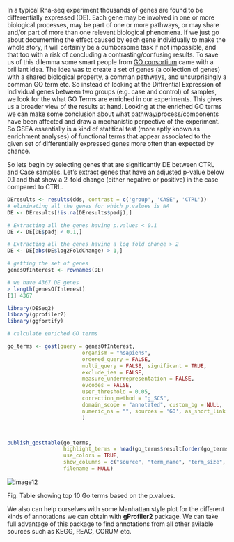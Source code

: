 In a typical Rna-seq experiment thousands of genes are found to be differentially expressed (DE). Each gene may be involved in one or more biological processes, may be part of one or more pathways, or may share and/or part of more than one relevent biological phenomena. If we just go about documenting the effect caused by each gene individually to make the whole story, it will certainly be a cumborsome task if not impossible, and that too with a risk of concluding a contrasting/confusing results. To save us of this dilemma some smart people from [GO consortium](http://geneontology.org/)  came with a brilliant idea. The idea was to create a set of genes (a collection of genes) with a shared biological property, a comman pathways, and unsurprisingly a comman GO term etc. So instead of looking at the Diffrential Expression of individual genes between two groups (e.g. case and control) of samples, we look for the what GO Terms are enriched in our experiments. This gives us a broader view of the results at hand. Looking at the enriched GO terms we can make some conclusion about what pathway/process/components have been affected and draw a mechanistic perpective of the experiment. So GSEA essentially is a kind of statitical test (more aptly known as enrichment analyses) of functional terms that appear associated to the given set of differentially expressed genes more often than expected by chance. 

So lets begin by selecting genes that are significantly DE between CTRL and Case samples. Let’s extract genes that have an adjusted p-value below 0.1 and that show a 2-fold change (either negative or positive) in the case compared to CTRL.

```r
DEresults <- results(dds, contrast = c('group', 'CASE', 'CTRL'))
# eliminating all the genes for which p.values is NA
DE <- DEresults[!is.na(DEresults$padj),]

# Extracting all the genes having p.values < 0.1
DE <- DE[DE$padj < 0.1,]

# Extracting all the genes having a log fold change > 2
DE <- DE[abs(DE$log2FoldChange) > 1,]

# getting the set of genes 
genesOfInterest <- rownames(DE)

# we have 4367 DE genes
> length(genesOfInterest)
[1] 4367

library(DESeq2)
library(gprofiler2)
library(ggfortify)

# calculate enriched GO terms

go_terms <- gost(query = genesOfInterest,
                        organism = "hsapiens",
                        ordered_query = FALSE, 
                        multi_query = FALSE, significant = TRUE,
                        exclude_iea = FALSE, 
                        measure_underrepresentation = FALSE, 
                        evcodes = FALSE, 
                        user_threshold = 0.05, 
                        correction_method = "g_SCS", 
                        domain_scope = "annotated", custom_bg = NULL, 
                        numeric_ns = "", sources = 'GO', as_short_link = FALSE
                        )



publish_gosttable(go_terms, 
                  highlight_terms = head(go_terms$result[order(go_terms$result$p_value),],10),
                  use_colors = TRUE, 
                  show_columns = c("source", "term_name", "term_size", "intersection_size"),
                  filename = NULL)

```
![image12](https://user-images.githubusercontent.com/85447250/217903209-00037714-95cd-4ff6-bd6b-7dcf5d54803e.png)

Fig. Table showing top 10 Go terms based on the p.values.

We also can help ourselves with some Manhattan style plot for the different kinds of annotations we can obtain with **gProfiler2** package. We can take full advantage of this package to find annotations from all other avilable sources such as KEGG, REAC, CORUM etc.

```r

```



